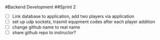 #Backend Development
##Sprint 2
- [ ] Link database to application, add two players via application
- [ ] set up udp sockets, trasmit equpment codes after each player addition
- [ ] change github name to real name
- [ ] share github repo to instructor?